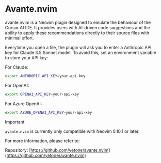 # Avante.nvim

avante.nvim is a Neovim plugin designed to emulate the behaviour of the Cursor AI IDE. It provides users with AI-driven code suggestions and the ability to apply these recommendations directly to their source files with minimal effort.

Everytime you open a file, the plugin will ask you to enter a Anthropic API key for Claude 3.5 Sonnet model. To avoid this, set an environment variable to store your API key:

For Claude:

```sh
export ANTHROPIC_API_KEY=your-api-key
```

For OpenAI:

```sh
export OPENAI_API_KEY=your-api-key
```

For Azure OpenAI:

```sh
export AZURE_OPENAI_API_KEY=your-api-key
```

> [!IMPORTANT]
>
> `avante.nvim` is currently only compatible with Neovim 0.10.1 or later.

For more information, please refer to:

Repository: [https://github.com/yetone/avante.nvim](https://github.com/yetone/avante.nvim)
